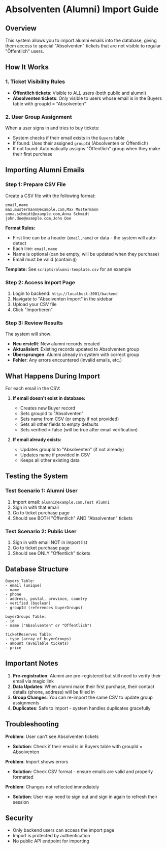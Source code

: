 # Absolventen (Alumni) Import Guide

## Overview
This system allows you to import alumni emails into the database, giving them access to special "Absolventen" tickets that are not visible to regular "Öffentlich" users.

## How It Works

### 1. Ticket Visibility Rules
- **Öffentlich tickets**: Visible to ALL users (both public and alumni)
- **Absolventen tickets**: Only visible to users whose email is in the Buyers table with groupId = "Absolventen"

### 2. User Group Assignment
When a user signs in and tries to buy tickets:
- System checks if their email exists in the `Buyers` table
- If found: Uses their assigned `groupId` (Absolventen or Öffentlich)
- If not found: Automatically assigns "Öffentlich" group when they make their first purchase

## Importing Alumni Emails

### Step 1: Prepare CSV File
Create a CSV file with the following format:

```csv
email,name
max.mustermann@example.com,Max Mustermann
anna.schmidt@example.com,Anna Schmidt
john.doe@example.com,John Doe
```

**Format Rules:**
- First line can be a header (`email,name`) or data - the system will auto-detect
- Each line: `email,name`
- Name is optional (can be empty, will be updated when they purchase)
- Email must be valid (contain `@`)

**Template:** See `scripts/alumni-template.csv` for an example

### Step 2: Access Import Page
1. Login to backend: `http://localhost:3001/backend`
2. Navigate to "Absolventen Import" in the sidebar
3. Upload your CSV file
4. Click "Importieren"

### Step 3: Review Results
The system will show:
- **Neu erstellt**: New alumni records created
- **Aktualisiert**: Existing records updated to Absolventen group
- **Übersprungen**: Alumni already in system with correct group
- **Fehler**: Any errors encountered (invalid emails, etc.)

## What Happens During Import

For each email in the CSV:

1. **If email doesn't exist in database:**
   - Creates new Buyer record
   - Sets groupId to "Absolventen"
   - Sets name from CSV (or empty if not provided)
   - Sets all other fields to empty defaults
   - Sets verified = false (will be true after email verification)

2. **If email already exists:**
   - Updates groupId to "Absolventen" (if not already)
   - Updates name if provided in CSV
   - Keeps all other existing data

## Testing the System

### Test Scenario 1: Alumni User
1. Import email: `alumni@example.com,Test Alumni`
2. Sign in with that email
3. Go to ticket purchase page
4. Should see BOTH "Öffentlich" AND "Absolventen" tickets

### Test Scenario 2: Public User  
1. Sign in with email NOT in import list
2. Go to ticket purchase page
3. Should see ONLY "Öffentlich" tickets

## Database Structure

```
Buyers Table:
- email (unique)
- name
- phone
- address, postal, province, country
- verified (boolean)
- groupId (references buyerGroups)

buyerGroups Table:
- id
- name ("Absolventen" or "Öffentlich")

ticketReserves Table:
- type (array of buyerGroups)
- amount (available tickets)
- price
```

## Important Notes

1. **Pre-registration**: Alumni are pre-registered but still need to verify their email via magic link
2. **Data Updates**: When alumni make their first purchase, their contact details (phone, address) will be filled in
3. **Group Changes**: You can re-import the same CSV to update group assignments
4. **Duplicates**: Safe to import - system handles duplicates gracefully

## Troubleshooting

**Problem**: User can't see Absolventen tickets
- **Solution**: Check if their email is in Buyers table with groupId = Absolventen

**Problem**: Import shows errors
- **Solution**: Check CSV format - ensure emails are valid and properly formatted

**Problem**: Changes not reflected immediately
- **Solution**: User may need to sign out and sign in again to refresh their session

## Security

- Only backend users can access the import page
- Import is protected by authentication
- No public API endpoint for importing
